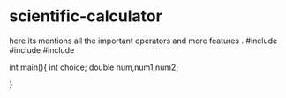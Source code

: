 # scientific-calculator
here its mentions all the important operators and more features .
#include<iostream>
#include<cmaths>
#include<cstdlib>

int main(){
    int choice;
    double num,num1,num2;
    
}